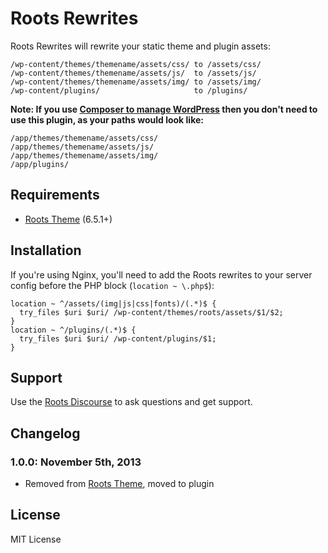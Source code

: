# Roots Rewrites

Roots Rewrites will rewrite your static theme and plugin assets:

```
/wp-content/themes/themename/assets/css/ to /assets/css/
/wp-content/themes/themename/assets/js/  to /assets/js/
/wp-content/themes/themename/assets/img/ to /assets/img/
/wp-content/plugins/                     to /plugins/
```

**Note: If you use [Composer to manage WordPress](http://roots.io/using-composer-with-wordpress/) then you don't need to use this plugin, as your paths would look like:**

```
/app/themes/themename/assets/css/
/app/themes/themename/assets/js/
/app/themes/themename/assets/img/
/app/plugins/
```

## Requirements

* [Roots Theme](http://roots.io/) (6.5.1+)

## Installation

If you're using Nginx, you'll need to add the Roots rewrites to your server config before the PHP block (`location ~ \.php$`):

```nginx
location ~ ^/assets/(img|js|css|fonts)/(.*)$ {
  try_files $uri $uri/ /wp-content/themes/roots/assets/$1/$2;
}
location ~ ^/plugins/(.*)$ {
  try_files $uri $uri/ /wp-content/plugins/$1;
}
```

## Support

Use the [Roots Discourse](http://discourse.roots.io/) to ask questions and get support.

## Changelog

### 1.0.0: November 5th, 2013
* Removed from [Roots Theme](http://roots.io/), moved to plugin

## License

MIT License
